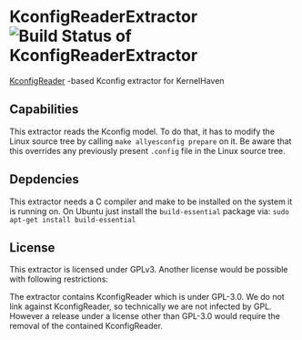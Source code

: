 # KconfigReaderExtractor ![Build Status of KconfigReaderExtractor](http://jenkins.sse.uni-hildesheim.de/buildStatus/icon?job=KernelHaven_KconfigReaderExtractor)
[KconfigReader](https://github.com/ckaestne/kconfigreader)
-based Kconfig extractor for KernelHaven

## Capabilities
This extractor reads the Kconfig model. To do that, it has to modify the Linux
source tree by calling `make allyesconfig prepare` on it. Be aware that this
overrides any previously present `.config` file in the Linux source tree.

## Depdencies
This extractor needs a C compiler and make to be installed on the system it is
running on. On Ubuntu just install the `build-essential` package via:
`sudo apt-get install build-essential`

## License
This extractor is licensed under GPLv3. Another license would be possible with
following restrictions:

The extractor contains KconfigReader which is under GPL-3.0. We do not link 
against KconfigReader, so technically we are not infected by GPL. However a
release under a license other than GPL-3.0 would require the removal of the
contained KconfigReader.
